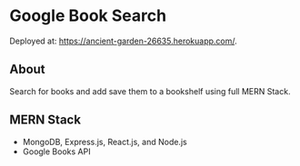# Google Book Search
Deployed at: https://ancient-garden-26635.herokuapp.com/.
## About 

Search for books and add save them to a bookshelf using full MERN Stack.

## MERN Stack
* MongoDB, Express.js, React.js, and Node.js
* Google Books API
